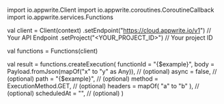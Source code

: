 import io.appwrite.Client
import io.appwrite.coroutines.CoroutineCallback
import io.appwrite.services.Functions

val client = Client(context)
    .setEndpoint("https://cloud.appwrite.io/v1") // Your API Endpoint
    .setProject("<YOUR_PROJECT_ID>") // Your project ID

val functions = Functions(client)

val result = functions.createExecution(
    functionId = "{$example}", 
    body = Payload.fromJson(mapOf("x" to "y" as Any)), // (optional)
    async = false, // (optional)
    path = "{$example}", // (optional)
    method = ExecutionMethod.GET, // (optional)
    headers = mapOf( "a" to "b" ), // (optional)
    scheduledAt = "", // (optional)
)